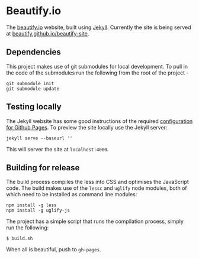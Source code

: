 # Beautify.io

The [beautify.io](http://beautify.io) website, built using [Jekyll](http://jekyllrb.com/). Currently the site is being served at [beautify.github.io/beautify-site](http://beautify.github.io/beautify-site/).

## Dependencies

This project makes use of git submodules for local development.  To pull in the code of the submodules run the following from the root of the project -

	git submodule init
	git submodule update

## Testing locally

The Jekyll website has some good instructions of the required [configuration for Github Pages](http://jekyllrb.com/docs/github-pages/). To preview the site locally use the Jekyll server:

	jekyll serve --baseurl ''

This will server the site at `localhost:4000`.

## Building for release

The build process compiles the less into CSS and optimises the JavaScript code. The build makes use of the `lessc` and `uglify` node modules, both of which need to be installed as command line modules:

	npm install -g less
	npm install -g uglify-js

The project has a simple script that runs the compilation process, simply run the following:
	
	$ build.sh

When all is beautiful, push to `gh-pages`.